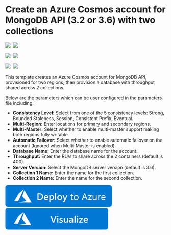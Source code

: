 # Create an Azure Cosmos account for MongoDB API (3.2 or 3.6) with two collections

<IMG SRC="https://azurequickstartsservice.blob.core.windows.net/badges/101-cosmosdb-mongodb/PublicLastTestDate.svg" />&nbsp;
<IMG SRC="https://azurequickstartsservice.blob.core.windows.net/badges/101-cosmosdb-mongodb/PublicDeployment.svg" />&nbsp;

<IMG SRC="https://azurequickstartsservice.blob.core.windows.net/badges/101-cosmosdb-mongodb/FairfaxLastTestDate.svg" />&nbsp;
<IMG SRC="https://azurequickstartsservice.blob.core.windows.net/badges/101-cosmosdb-mongodb/FairfaxDeployment.svg" />&nbsp;

<IMG SRC="https://azurequickstartsservice.blob.core.windows.net/badges/101-cosmosdb-mongodb/BestPracticeResult.svg" />&nbsp;
<IMG SRC="https://azurequickstartsservice.blob.core.windows.net/badges/101-cosmosdb-mongodb/CredScanResult.svg" />&nbsp;

This template creates an Azure Cosmos account for MongoDB API, provisioned for two regions, then provision a database with throughput shared across 2 collections.

Below are the parameters which can be user configured in the parameters file including:

- **Consistency Level:** Select from one of the 5 consistency levels: Strong, Bounded Staleness, Session, Consistent Prefix, Eventual.
- **Multi-Region:** Enter locations for primary and secondary regions.
- **Multi-Master:** Select whether to enable multi-master support making both regions fully writable.
- **Automatic Failover:** Select whether to enable automatic failover on the account (Ignored when Multi-Master is enabled).
- **Database Name:** Enter the database name for the account.
- **Throughput:** Enter the RU/s to share across the 2 containers (default is 400).
- **Server Version:** Select the MongoDB server version (default is 3.6).
- **Collection 1 Name:** Enter the name for the first collection.
- **Collection 2 Name:** Enter the name for the second collection.

<a href="https://portal.azure.com/#create/Microsoft.Template/uri/https%3A%2F%2Fraw.githubusercontent.com%2FAzure%2Fazure-quickstart-templates%2Fmaster%2F101-cosmosdb-mongodb%2Fazuredeploy.json" target="_blank">
    <img src="https://raw.githubusercontent.com/Azure/azure-quickstart-templates/master/1-CONTRIBUTION-GUIDE/images/deploytoazure.svg?sanitize=true"/>
</a>
<a href="http://armviz.io/#/?load=https%3A%2F%2Fraw.githubusercontent.com%2FAzure%2Fazure-quickstart-templates%2Fmaster%2F101-cosmosdb-mongodb%2Fazuredeploy.json" target="_blank">
    <img src="https://raw.githubusercontent.com/Azure/azure-quickstart-templates/master/1-CONTRIBUTION-GUIDE/images/visualizebutton.svg?sanitize=true"/>
</a>

